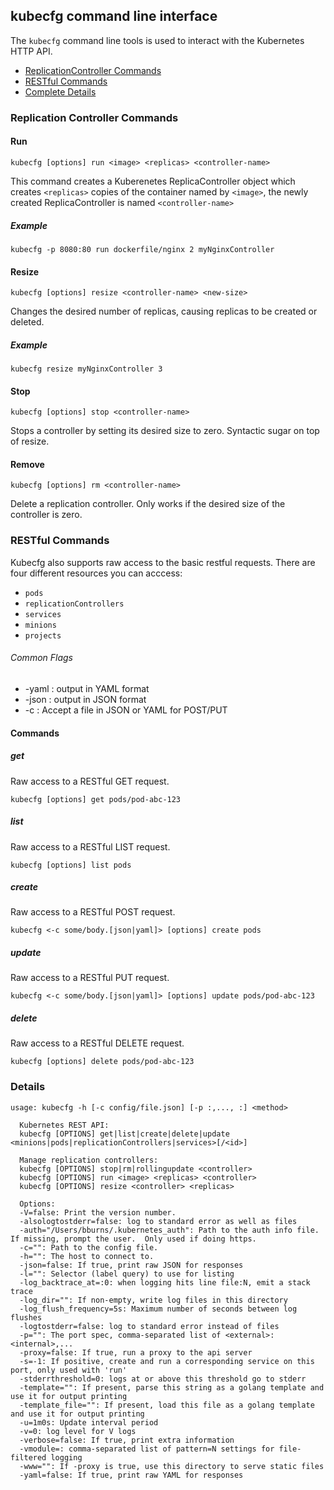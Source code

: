 ## kubecfg command line interface
The `kubecfg` command line tools is used to interact with the Kubernetes HTTP API.

   * [ReplicationController Commands](#replication-controller-commands)
   * [RESTful Commands](#restful-commands)
   * [Complete Details](#details)

### Replication Controller Commands

#### Run
```
kubecfg [options] run <image> <replicas> <controller-name>
```

This command creates a Kuberenetes ReplicaController object which creates `<replicas>` copies of the container named by `<image>`, the newly created ReplicaController is named `<controller-name>`

##### Example

```
kubecfg -p 8080:80 run dockerfile/nginx 2 myNginxController
```

#### Resize
```
kubecfg [options] resize <controller-name> <new-size>
```

Changes the desired number of replicas, causing replicas to be created or deleted.

##### Example
```
kubecfg resize myNginxController 3
```

#### Stop
```
kubecfg [options] stop <controller-name>
```

Stops a controller by setting its desired size to zero.  Syntactic sugar on top of resize.

#### Remove
```
kubecfg [options] rm <controller-name>
```

Delete a replication controller.  Only works if the desired size of the controller is zero.

### RESTful Commands
Kubecfg also supports raw access to the basic restful requests.  There are four different resources you can acccess:

   * `pods`
   * `replicationControllers`
   * `services`
   * `minions`
   * `projects`

###### Common Flags
   * -yaml : output in YAML format
   * -json : output in JSON format
   * -c <config-file> : Accept a file in JSON or YAML for POST/PUT
   
#### Commands

##### get
Raw access to a RESTful GET request.

```
kubecfg [options] get pods/pod-abc-123
```

##### list
Raw access to a RESTful LIST request.

```
kubecfg [options] list pods
```

##### create
Raw access to a RESTful POST request.

```
kubecfg <-c some/body.[json|yaml]> [options] create pods
```

##### update
Raw access to a RESTful PUT request.

```
kubecfg <-c some/body.[json|yaml]> [options] update pods/pod-abc-123
```

##### delete
Raw access to a RESTful DELETE request.

```
kubecfg [options] delete pods/pod-abc-123
```


### Details
```
usage: kubecfg -h [-c config/file.json] [-p :,..., :] <method>

  Kubernetes REST API:
  kubecfg [OPTIONS] get|list|create|delete|update <minions|pods|replicationControllers|services>[/<id>]

  Manage replication controllers:
  kubecfg [OPTIONS] stop|rm|rollingupdate <controller>
  kubecfg [OPTIONS] run <image> <replicas> <controller>
  kubecfg [OPTIONS] resize <controller> <replicas>

  Options:
  -V=false: Print the version number.
  -alsologtostderr=false: log to standard error as well as files
  -auth="/Users/bburns/.kubernetes_auth": Path to the auth info file.  If missing, prompt the user.  Only used if doing https.
  -c="": Path to the config file.
  -h="": The host to connect to.
  -json=false: If true, print raw JSON for responses
  -l="": Selector (label query) to use for listing
  -log_backtrace_at=:0: when logging hits line file:N, emit a stack trace
  -log_dir="": If non-empty, write log files in this directory
  -log_flush_frequency=5s: Maximum number of seconds between log flushes
  -logtostderr=false: log to standard error instead of files
  -p="": The port spec, comma-separated list of <external>:<internal>,...
  -proxy=false: If true, run a proxy to the api server
  -s=-1: If positive, create and run a corresponding service on this port, only used with 'run'
  -stderrthreshold=0: logs at or above this threshold go to stderr
  -template="": If present, parse this string as a golang template and use it for output printing
  -template_file="": If present, load this file as a golang template and use it for output printing
  -u=1m0s: Update interval period
  -v=0: log level for V logs
  -verbose=false: If true, print extra information
  -vmodule=: comma-separated list of pattern=N settings for file-filtered logging
  -www="": If -proxy is true, use this directory to serve static files
  -yaml=false: If true, print raw YAML for responses
```

